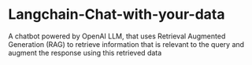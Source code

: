 # Langchain-Chat-with-your-data
A chatbot powered by OpenAI LLM, that uses Retrieval Augmented Generation (RAG) to retrieve information that is relevant to the query and augment the response using this retrieved data
